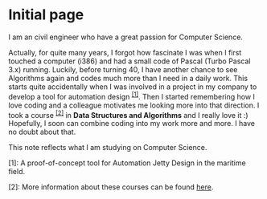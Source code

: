 # Initial page

I am an civil engineer who have a great passion for Computer Science.

Actually, for quite many years, I forgot how fascinate I was when I first touched a computer \(i386\) and had a small code of Pascal \(Turbo Pascal 3.x\) running. Luckily, before turning 40, I have another chance to see Algorithms again and codes much more than I need in a daily work. This starts quite accidentally when I was involved in a project in my company to develop a tool for automation design <sup>[\[1\]](#fn01)</sup>. Then I started remembering how I love coding and a colleague motivates me looking more into that direction. I took a course <sup>[\[2\]](#fn02)</sup> in **Data Structures and Algorithms** and I really love it :\) Hopefully, I soon can combine coding into my work more and more. I have no doubt about that.

This note reflects what I am studying on Computer Science.

<a name="fn01">\[1\]</a>: A proof-of-concept tool for Automation Jetty Design in the maritime field.

<a name="fn02">\[2\]</a>: More information about these courses can be found [here](http://bigocoding.com/).

